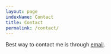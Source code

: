 ```yaml
---
layout: page
indexName: Contact
title: Contact
permalink: /contact/
---
```


Best way to contact me is through <a href="mailto:contact@srivastavaprateek.com">email</a>.
